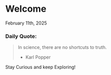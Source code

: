 # Welcome

February 11th, 2025

### Daily Quote:
> In science, there are no shortcuts to truth.
> 	- Karl Popper

Stay Curious and keep Exploring!

